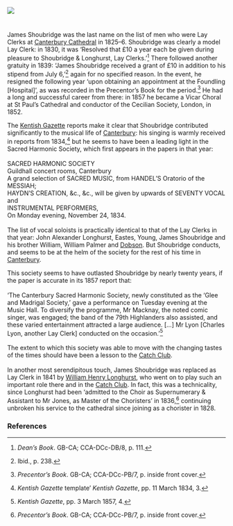 <a href="https://beta.kent-maps.online"><img src="https://beta.kent-maps.online/juncture/ve-button.png"></a>
<param ve-config title="James Shoubridge (c.1805-1872)" author="Dr Chris Price" layout="vtl" banner="https://raw.githubusercontent.com/kent-map/images/main/banners/19c.jpg">

<param ve-entity eid="Q29303" aliases="Canterbury">

#

James Shoubridge was the last name on the list of men who were Lay Clerks at [Canterbury Cathedral](/music/19c-cathedral-singing) in 1825–6. Shoubridge was clearly a model Lay Clerk: in 1830, it was ‘Resolved that £10 a year each be given during pleasure to Shoubridge & Longhurst, Lay Clerks.’[^ref1]  There followed another gratuity in 1839: ‘James Shoubridge received a grant of £10 in addition to his stipend from July 6,’[^ref2]  again for no specified reason. In the event, he resigned the following year ‘upon obtaining an appointment at the Foundling [Hospital]’, as was recorded in the Precentor’s Book for the period.[^ref3]  He had a long and successful career from there: in 1857 he became a Vicar Choral at St Paul’s Cathedral and conductor of the Cecilian Society, London, in 1852. 
<param ve-image url="https://stor.artstor.org/stor/23b5aa5b-9e31-4508-a618-edb74275e29a" label="The Choir, Canterbury Cathedral" attribution="Charles, Reynolds and Co. c. 1890s">

The [Kentish Gazette](/18c/18c-kentish-gazette) reports make it clear that Shoubridge contributed significantly to the musical life of [Canterbury](/music/19c-music-canterbury): his singing is warmly received in reports from 1834,[^ref4]  but he seems to have been a leading light in the Sacred Harmonic Society, which first appears in the papers in that year:
<br><br>
SACRED HARMONIC SOCIETY   
Guildhall concert rooms, Canterbury   
A grand selection of SACRED MUSIC, from HANDEL’S Oratorio of the MESSIAH;    
HAYDN’S CREATION, &c., &c., will be given by upwards of SEVENTY VOCAL and    
INSTRUMENTAL PERFORMERS,   
On Monday evening, November 24, 1834.
<br><br>
The list of vocal soloists is practically identical to that of the Lay Clerks in that year: John Alexander Longhurst, Eastes, Young, James Shoubridge and his brother William, William Palmer and [Dobson](/music/19c-charles-dobson-biography). But Shoubridge conducts, and seems to be at the helm of the society for the rest of his time in [Canterbury](/19c/19c-canterbury).
<param ve-image url="https://upload.wikimedia.org/wikipedia/commons/c/cc/High_Street%2C_Canterbury%2C_Kent_%28cropped%29.jpg" label="High Street, Canterbury with the Guildhall" attribution="Unknown author, Public domain, via Wikimedia Commons">

This society seems to have outlasted Shoubridge by nearly twenty years, if the paper is accurate in its 1857 report that:
<br><br>
‘The Canterbury Sacred Harmonic Society, newly constituted as the ‘Glee and Madrigal Society,’ gave a performance on Tuesday evening at the Music Hall. To diversify the programme, Mr Macknay, the noted comic singer, was engaged; the band of the 79th Highlanders also assisted, and these varied entertainment attracted a large audience. […] Mr Lyon [Charles Lyon, another Lay Clerk] conducted on the occasion.’[^ref5]
<br><br>
The extent to which this society was able to move with the changing tastes of the times should have been a lesson to the [Catch Club](https://www.youtube.com/watch?reload=9&v=dbKAb18w72c&t=11s).
<br><br>
In another most serendipitous touch, James Shoubridge was replaced as Lay Clerk in 1841 by [William Henry Longhurst](/music/19c-william-longhurst-biography), who went on to play such an important role there and in the [Catch Club](/music/19c-catch-club). In fact, this was a technicality, since Longhurst had been ‘admitted to the Choir as Supernumerary & Assistant to Mr Jones, as Master of the Choristers’ in 1836,[^ref6]  continuing unbroken his service to the cathedral since joining as a chorister in 1828.
<param ve-image url="/music/images/Beaney copy - Scaled and adjusted.jpg" label="The Canterbury Catch Club" attribution="Canterbury City Museums">

### References

[^ref1]: _Dean’s Book_. GB-CA; CCA-DCc-DB/8, p. 111.   
[^ref2]: Ibid., p. 238.   
[^ref3]: _Precentor’s Book_. GB-CA; CCA-DCc-PB/7, p. inside front cover.   
[^ref4]: _Kentish Gazette_ template’ _Kentish Gazette_, pp. 11 March 1834, 3.   
[^ref5]: _Kentish Gazette_, pp. 3 March 1857, 4.   
[^ref6]: _Precentor’s Book_. GB-CA; CCA-DCc-PB/7, p. inside front cover.   

